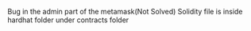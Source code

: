 Bug in the admin part of the metamask(Not Solved)
Solidity file is inside hardhat folder under contracts folder
